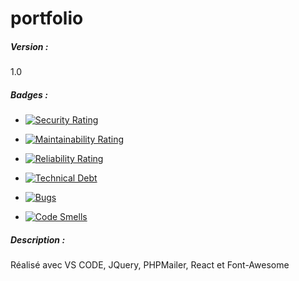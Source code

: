 # portfolio
##### Version :

1.0

##### Badges :

+ [![Security Rating](https://sonarcloud.io/api/project_badges/measure?project=darki0ni_portfolio&metric=security_rating)](https://sonarcloud.io/summary/new_code?id=darki0ni_portfolio)

+ [![Maintainability Rating](https://sonarcloud.io/api/project_badges/measure?project=darki0ni_portfolio&metric=sqale_rating)](https://sonarcloud.io/summary/new_code?id=darki0ni_portfolio)

+ [![Reliability Rating](https://sonarcloud.io/api/project_badges/measure?project=darki0ni_portfolio&metric=reliability_rating)](https://sonarcloud.io/summary/new_code?id=darki0ni_portfolio)

+ [![Technical Debt](https://sonarcloud.io/api/project_badges/measure?project=darki0ni_portfolio&metric=sqale_index)](https://sonarcloud.io/summary/new_code?id=darki0ni_portfolio)

+ [![Bugs](https://sonarcloud.io/api/project_badges/measure?project=darki0ni_portfolio&metric=bugs)](https://sonarcloud.io/summary/new_code?id=darki0ni_portfolio)

+ [![Code Smells](https://sonarcloud.io/api/project_badges/measure?project=darki0ni_portfolio&metric=code_smells)](https://sonarcloud.io/summary/new_code?id=darki0ni_portfolio)

##### Description :

Réalisé avec VS CODE, JQuery, PHPMailer, React et Font-Awesome